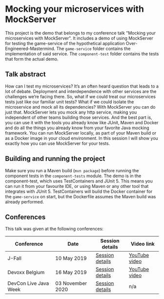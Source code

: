 # Mocking your microservices with MockServer

This project is the demo that belongs to my conference talk "Mocking your microservices with MockServer". 
It includes a demo of using MockServer for testing the game-service of the hypothetical application Over-Engineered-Mastermind.
The `game-service` folder contains the implementation of said service.
The `component-test` folder contains the tests that form the actual demo.

## Talk abstract

How can I test my microservices? It’s an often heard question that leads to a lot of debate. 
Deployment and interdependence with other services are the challenges we’re facing there. 
So, what if we could treat our microservices tests just like our familiar unit tests? 
What if we could isolate the microservice and mock all its dependencies? With MockServer you can do just that. 
MockServer lets you mock any http service, making you independent of other teams building those services. 
And the best part is, you can use it with the tools you already know like JUnit, Maven and Docker and do all the things you already know from your favorite Java mocking framework. 
You can run MockServer locally, as part of your Maven build or as a Docker image in your cloud environment. 
In this session I will show you exactly how you can use MockServer for your tests.

## Building and running the project

Make sure you run a Maven build (`mvn package`) before running the component tests in the `component-tests` module.
The demo is in the component-test, which uses TestContainers and JUnit 5. 
This means you can run it from your favourite IDE, or using Maven or any other tool that integrates with JUnit 5. 
TestContainers will build the Docker container for the `game-service` on start, but the Dockerfile assumes the Maven build was already performed.

## Conferences
This talk was given at the following conferences:

| Conference     | Date         | Session details | Video link |
|----------------|--------------|-----------------|------------|
| J-Fall         | 10 May 2019  | [Session details](https://jfall.nl/sessions/mocking-your-microservices-with-mock-server/) | [YouTube video](https://youtu.be/im6-uLjawaU) |
| Devoxx Belgium | 16 May 2019  | [Session details](https://devoxx.be/talk/?id=13606) | [YouTube video](https://youtu.be/oipykrGdsk8) |
| DevCon Live Java Week| 03 November 2020 | [Session details](https://www.dev-con.ro/agenda/1-java-week#channel-2) | n/a |

